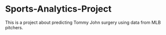 # Sports-Analytics-Project
This is a project about predicting Tommy John surgery using data from MLB pitchers.

